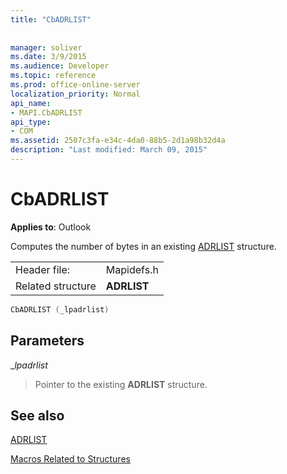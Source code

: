 ```yaml
---
title: "CbADRLIST"
 
 
manager: soliver
ms.date: 3/9/2015
ms.audience: Developer
ms.topic: reference
ms.prod: office-online-server
localization_priority: Normal
api_name:
- MAPI.CbADRLIST
api_type:
- COM
ms.assetid: 2507c3fa-e34c-4da0-88b5-2d1a98b32d4a
description: "Last modified: March 09, 2015"
---
```


# CbADRLIST

  
  
**Applies to**: Outlook 
  
Computes the number of bytes in an existing [ADRLIST](adrlist.md) structure. 
  
|||
|:-----|:-----|
|Header file:  <br/> |Mapidefs.h  <br/> |
|Related structure  <br/> |**ADRLIST** <br/> |
   
```cpp
CbADRLIST (_lpadrlist)
```

## Parameters

 __lpadrlist_
  
> Pointer to the existing **ADRLIST** structure. 
    
## See also



[ADRLIST](adrlist.md)


[Macros Related to Structures](macros-related-to-structures.md)

